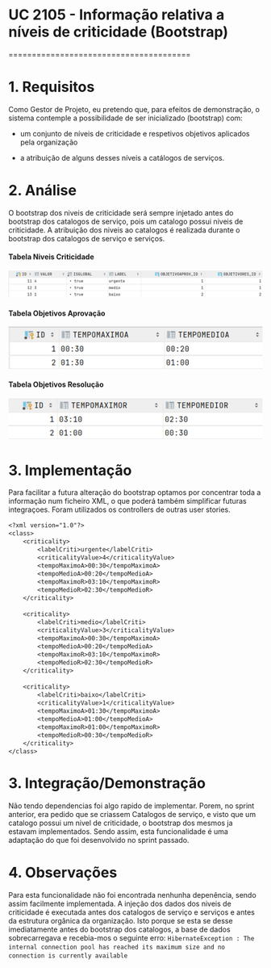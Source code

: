 # UC 2105 - Informação relativa a níveis de criticidade (Bootstrap)
=======================================


# 1. Requisitos

Como Gestor de Projeto, eu pretendo que, para efeitos de demonstração, o sistema contemple a possibilidade de ser inicializado (bootstrap) com:

- um conjunto de níveis de criticidade e respetivos objetivos aplicados pela organização 

- a atribuição de alguns desses níveis a catálogos de serviços.

# 2. Análise

O bootstrap dos niveis de criticidade será sempre injetado antes do bootstrap dos catalogos de serviço, pois um catalogo possui niveis de criticidade. A atribuição dos niveis ao catalogos é realizada durante o bootstrap dos catalogos de serviço e serviços.

#### Tabela Niveis Criticidade
![tabelaNiveisCriticidade](tabelaNiveisCriticidade.png)

#### Tabela Objetivos Aprovação
![tabelaObjetivosAprovação](tabelaObjetivosAprovação.png)

#### Tabela Objetivos Resolução
![tabelaObjetivosResolução](tabelaObjetivosResolução.png)


# 3. Implementação

Para facilitar a futura alteração do bootstrap optamos por concentrar toda a informação num ficheiro XML, o que poderá também simplificar futuras integraçoes. Foram utilizados os controllers de outras user stories.

```
<?xml version="1.0"?>
<class>
    <criticality>
        <labelCriti>urgente</labelCriti>
        <criticalityValue>4</criticalityValue>
        <tempoMaximoA>00:30</tempoMaximoA>
        <tempoMedioA>00:20</tempoMedioA>
        <tempoMaximoR>03:10</tempoMaximoR>
        <tempoMedioR>02:30</tempoMedioR>
    </criticality>

    <criticality>
        <labelCriti>medio</labelCriti>
        <criticalityValue>3</criticalityValue>
        <tempoMaximoA>00:30</tempoMaximoA>
        <tempoMedioA>00:20</tempoMedioA>
        <tempoMaximoR>03:10</tempoMaximoR>
        <tempoMedioR>02:30</tempoMedioR>
    </criticality>

    <criticality>
        <labelCriti>baixo</labelCriti>
        <criticalityValue>1</criticalityValue>
        <tempoMaximoA>01:30</tempoMaximoA>
        <tempoMedioA>01:00</tempoMedioA>
        <tempoMaximoR>01:00</tempoMaximoR>
        <tempoMedioR>00:30</tempoMedioR>
    </criticality>
</class>
```

# 3. Integração/Demonstração

Não tendo dependencias foi algo rapido de implementar. Porem, no sprint anterior, era pedido que se criassem Catalogos de serviço, e visto que um catalogo possui um nivel de criticidade, o bootstrap dos mesmos ja estavam implementados. Sendo assim, esta funcionalidade é uma adaptação do que foi desenvolvido no sprint passado.

# 4. Observações

Para esta funcionalidade não foi encontrada nenhunha depenência, sendo assim facilmente implementada. A injeção dos dados dos niveis de criticidade é executada antes dos catalogos de serviço e serviços e antes da estrutura orgânica da organização. Isto porque se esta se desse imediatamente antes do bootstrap dos catalogos, a base de dados sobrecarregava e recebia-mos o seguinte erro: ```HibernateException : The internal connection pool has reached its maximum size and no connection is currently available```


